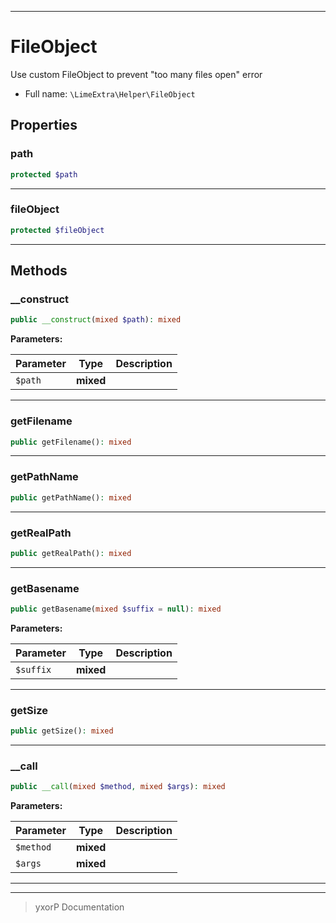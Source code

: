 ***

# FileObject

Use custom FileObject to prevent "too many files open" error



* Full name: `\LimeExtra\Helper\FileObject`



## Properties


### path



```php
protected $path
```






***

### fileObject



```php
protected $fileObject
```






***

## Methods


### __construct



```php
public __construct(mixed $path): mixed
```








**Parameters:**

| Parameter | Type | Description |
|-----------|------|-------------|
| `$path` | **mixed** |  |




***

### getFilename



```php
public getFilename(): mixed
```











***

### getPathName



```php
public getPathName(): mixed
```











***

### getRealPath



```php
public getRealPath(): mixed
```











***

### getBasename



```php
public getBasename(mixed $suffix = null): mixed
```








**Parameters:**

| Parameter | Type | Description |
|-----------|------|-------------|
| `$suffix` | **mixed** |  |




***

### getSize



```php
public getSize(): mixed
```











***

### __call



```php
public __call(mixed $method, mixed $args): mixed
```








**Parameters:**

| Parameter | Type | Description |
|-----------|------|-------------|
| `$method` | **mixed** |  |
| `$args` | **mixed** |  |




***


***
> yxorP Documentation

